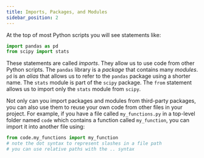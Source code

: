 ```yaml
---
title: Imports, Packages, and Modules
sidebar_position: 2
---
```


At the top of most Python scripts you will see statements like:
```python
import pandas as pd
from scipy import stats
```

These statements are called *imports*. They allow us to use code from other Python scripts. The `pandas` library is a *package* that contains many *modules*. `pd` is an *alias* that allows us to refer to the `pandas` package using a shorter name. The `stats` module is part of the `scipy` package. The `from` statement allows us to import only the `stats` module from `scipy`.

Not only can you import packages and modules from third-party packages, you can also use them to reuse your own code from other files in your project. For example, if you have a file called `my_functions.py` in a top-level folder named `code` which contains a function called `my_function`, you can import it into another file using:

```python
from code.my_functions import my_function
# note the dot syntax to represent slashes in a file path
# you can use relative paths with the .. syntax
```
